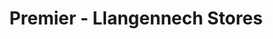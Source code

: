 ---
title: "Premier - Llangennech Stores"
url: /llangennech/premier-llangennech-stores/
shop: convenience
---
